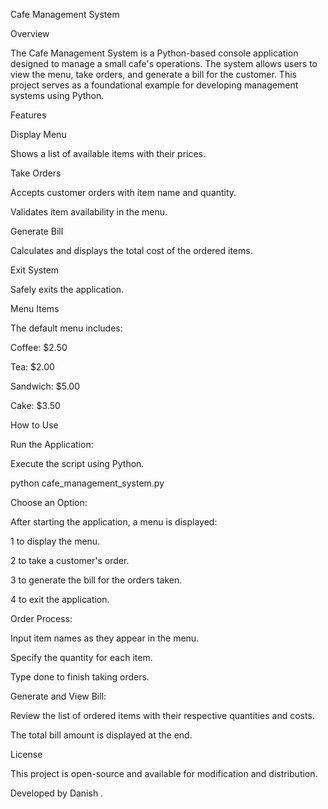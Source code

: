 Cafe Management System

Overview

The Cafe Management System is a Python-based console application designed to manage a small cafe's operations. The system allows users to view the menu, take orders, and generate a bill for the customer. This project serves as a foundational example for developing management systems using Python.

Features

Display Menu

Shows a list of available items with their prices.

Take Orders

Accepts customer orders with item name and quantity.

Validates item availability in the menu.

Generate Bill

Calculates and displays the total cost of the ordered items.

Exit System

Safely exits the application.

Menu Items

The default menu includes:

Coffee: $2.50

Tea: $2.00

Sandwich: $5.00

Cake: $3.50

How to Use

Run the Application:

Execute the script using Python.

python cafe_management_system.py

Choose an Option:

After starting the application, a menu is displayed:

1 to display the menu.

2 to take a customer's order.

3 to generate the bill for the orders taken.

4 to exit the application.

Order Process:

Input item names as they appear in the menu.

Specify the quantity for each item.

Type done to finish taking orders.

Generate and View Bill:

Review the list of ordered items with their respective quantities and costs.

The total bill amount is displayed at the end.

License

This project is open-source and available for modification and distribution.


Developed by Danish .
